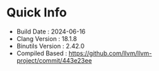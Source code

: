 # Quick Info
* Build Date : 2024-06-16
* Clang Version : 18.1.8
* Binutils Version : 2.42.0
* Compiled Based : https://github.com/llvm/llvm-project/commit/443e23ee
